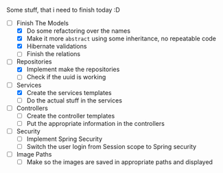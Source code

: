 Some stuff, that i need to finish today :D
- [ ] Finish The Models
  - [X] Do some refactoring over the names
  - [X] Make it more `abstract` using some inheritance, no repeatable code
  - [X] Hibernate validations
  - [ ] Finish the relations
- [ ] Repositories
  - [X] Implement make the repositories
  - [ ] Check if the uuid is working
- [ ] Services
  - [X] Create the services templates
  - [ ] Do the actual stuff in the services
- [ ] Controllers
  - [ ] Create the controller templates
  - [ ] Put the appropriate information in the controllers
- [ ] Security
  - [ ] Implement Spring Security
  - [ ] Switch the user login from Session scope to Spring security
- [ ] Image Paths
  - [ ] Make so the images are saved in appropriate paths and displayed 